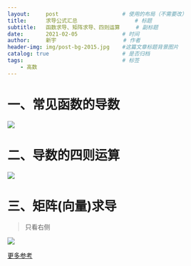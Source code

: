 ```yaml
---
layout:     post                    # 使用的布局（不需要改）
title:      求导公式汇总   			    # 标题 		  
subtitle:   函数求导、矩阵求导、四则运算     # 副标题
date:       2021-02-05              # 时间
author:     新宇                     # 作者
header-img: img/post-bg-2015.jpg    #这篇文章标题背景图片
catalog: true                       # 是否归档
tags:                               # 标签
    - 高数
---
```


# 一、常见函数的导数
![](https://tva1.sinaimg.cn/large/008eGmZEly1gncz8fdywtj30mp09nace.jpg)

# 二、导数的四则运算
![](https://tva1.sinaimg.cn/large/008eGmZEly1gncz8f8g7uj30mj06ngnz.jpg)

# 三、矩阵(向量)求导
> 只看右侧

![](https://tva1.sinaimg.cn/large/008eGmZEly1gncz8f2dshj30mr0ocwow.jpg)

[更多参考](https://en.wikipedia.org/wiki/Matrix_calculus#Scalar-by-vector_identities)

